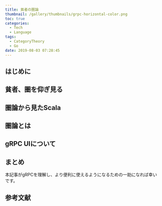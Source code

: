 ```yaml
---
title: 貧者の圏論
thumbnail: /gallery/thumbnails/grpc-horizontal-color.png
toc: true
categories:
  - Tech
  - Language
tags:
  - CategoryTheory
  - Go
date: 2019-08-03 07:28:45
---
```


<!-- more -->


## はじめに


## 貧者、圏を仰ぎ見る



## 圏論から見たScala


## 圏論とは



## gRPC UIについて


## まとめ

本記事がgRPCを理解し、より便利に使えるようになるための一助になれば幸いです。

## 参考文献

